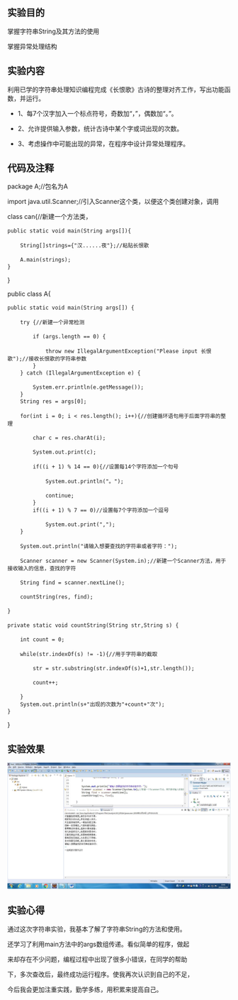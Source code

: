 ## 实验目的

掌握字符串String及其方法的使用

掌握异常处理结构

## 实验内容

利用已学的字符串处理知识编程完成《长恨歌》古诗的整理对齐工作，写出功能函数，并运行。

* 1、每7个汉字加入一个标点符号，奇数加“，”，偶数加“。”。

* 2、允许提供输入参数，统计古诗中某个字或词出现的次数。

* 3、考虑操作中可能出现的异常，在程序中设计异常处理程序。

## 代码及注释

package A;//包名为A

import java.util.Scanner;//引入Scanner这个类，以便这个类创建对象，调用

class can{//新建一个方法类，

	public static void main(String args[]){
  
		String[]strings={"汉......夜"};//粘贴长恨歌
    
		A.main(strings);    
	}
}

public class A{

    public static void main(String args[]) {
    
        try {//新建一个异常检测
        
            if (args.length == 0) {
            
                throw new IllegalArgumentException("Please input 长恨歌");//接收长恨歌的字符串参数
            }
        } catch (IllegalArgumentException e) {
        
            System.err.println(e.getMessage());
        }
        String res = args[0];
        
        for(int i = 0; i < res.length(); i++){//创建循环语句用于后面字符串的整理
        
            char c = res.charAt(i);
            
            System.out.print(c);
            
            if((i + 1) % 14 == 0){//设置每14个字符添加一个句号
            
                System.out.println("。");
                
                continue;
            }
            if((i + 1) % 7 == 0)//设置每7个字符添加一个逗号
            
                System.out.print(",");
        }

        System.out.println("请输入想要查找的字符串或者字符：");
        
        Scanner scanner = new Scanner(System.in);//新建一个Scanner方法，用于接收输入的信息，查找的字符
        
        String find = scanner.nextLine();
        
        countString(res, find);

    }

    private static void countString(String str,String s) {
    
        int count = 0;
        
        while(str.indexOf(s) != -1){//用于字符串的截取

            str = str.substring(str.indexOf(s)+1,str.length());
            
            count++;

        }
        System.out.println(s+"出现的次数为"+count+"次");
    }
}

## 实验效果
![image](https://github.com/lkt968574/LKT/blob/master/1.jpg)

## 实验心得
通过这次字符串实验，我基本了解了字符串String的方法和使用。

还学习了利用main方法中的args数组传递。看似简单的程序，做起

来却存在不少问题，编程过程中出现了很多小错误，在同学的帮助

下，多次查改后，最终成功运行程序。使我再次认识到自己的不足，

今后我会更加注重实践，勤学多练，用积累来提高自己。
